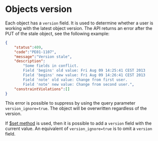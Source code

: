 Objects version
==

Each object has a `version` field. It is used to determine whether a user is working with the latest object version. The API returns an error after the PUT of the stale object, see the following example:

```JSON
{
	"status":409,
	"code":"PE01-1107",
	"message":"Version stale",
	"description":
		"Some fields in conflict.
		Field 'begins' old value: Fri Aug 09 14:25:41 CEST 2013
		Field 'begins' new value: Fri Aug 09 14:26:41 CEST 2013
		Field 'note' old value: Change from first user.
		Field 'note' new value: Change from second user.",
	"constraintViolations":[]
}
```

This error is possible to suppress by using the query parameter `version_ignore=true`. The object will be overwritten regardless of the version.

If [$set method](../rest/options.md#set) is used, then it is possible to add a `version` field with the current value. An equivalent of `version_ignore=true` is to omit a `version` field.
